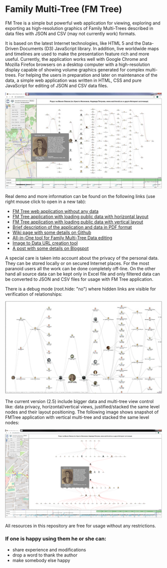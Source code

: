 # Family Multi-Tree (FM Tree)
FM Tree is a simple but powerful web application for viewing, exploring and exporting as high-resolution graphics of Family Multi-Trees described in data files with JSON and CSV (may not currently work) formats.

It is based on the latest Internet technologies, like HTML 5 and the Data-Driven Documents (D3) JavaScript library. In addition, live worldwide maps and timelines are used to make the presentation feature rich and more useful. Currently, the application works well with Google Chrome and Mozilla Firefox browsers on a desktop computer with a high-resolution display capable of showing volume graphics generated for complex multi-trees. For helping the users in preparation and later on maintenance of the data, a simple web application was written in HTML, CSS and pure JavaScript for editing of JSON and CSV data files.

![Alt text](images/FMTreePublicAppl-h.jpg?raw=true "FMTree application snapshot")

Real demo and more information can be found on the following links (use right mouse click to open in a new tab):
- [FM Tree web application without any data](https://chradev.github.io/Family-Multi-Tree/)
- [FM Tree application with loading public data with horizontal layout](https://chradev.github.io/Family-Multi-Tree/?data=FMTreePublicData-h.json)
- [FM Tree application with loading public data with vertical layout](https://chradev.github.io/Family-Multi-Tree/?data=FMTreePublicData-v.json)
- [Brief description of the application and data in PDF format](https://chradev.github.io/Family-Multi-Tree/utils/FMTreeApp-v2.5.pdf)
- [Wiki page with some details on Github](https://github.com/chradev/Family-Multi-Tree/wiki)
- [All-in-One tool for Family Multi-Tree Data editing](https://chradev.github.io/Family-Multi-Tree/editor/)
- [Image to Data URL creation tool](https://chradev.github.io/Family-Multi-Tree/utils/image2dataURL.html)
- [A post with some details on Blogspot](https://chradev.blogspot.com/2020/06/family-multi-tree-fmtree-project-is-on.html)

A special care is taken into account about the privacy of the personal data. They can be stored locally or on secured Internet places. For the most paranoid users all the work can be done completely off-line. On the other hand all source data can be kept only in Excel file and only filtered data can be converted to JSON and CSV files for usage with FM Tree application.

There is a debug mode (root.hide: "no") where hidden links are visible for verification of relationships:

![Alt text](images/FMTreePublicAppl-d.jpg?raw=true "Partial snapshot of FMTree application in debug mode")

The current version (2.5) include bigger data and multi-tree view control like: data privacy, horizontal/vertical views, justified/stacked the same level nodes and their layout positioning. The following image shows snapshot of FMTree application with vertical multi-tree and stacked the same level nodes:

![Alt text](images/FMTreePublicAppl-v.png?raw=true "Snapshot of FMTree application with vertical stacked multi-tree")

All resources in this repository are free for usage without any restrictions.

### If one is happy using them he or she can:
- share experience and modifications
- drop a word to thank the author
- make somebody else happy
